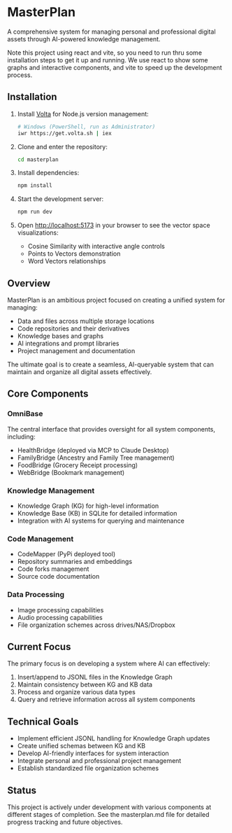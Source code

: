 # MasterPlan

A comprehensive system for managing personal and professional digital assets through AI-powered knowledge management.

Note this project using react and vite, so you need to run thru some installation steps to get it up and running. We use react to show some graphs and interactive components, and vite to speed up the development process.

## Installation

1. Install [Volta](https://volta.sh/) for Node.js version management:

    ```sh
    # Windows (PowerShell, run as Administrator)
    iwr https://get.volta.sh | iex
    ```

2. Clone and enter the repository:

    ```sh
    cd masterplan
    ```

3. Install dependencies:

    ```sh
    npm install
    ```

4. Start the development server:

    ```sh
    npm run dev
    ```

5. Open <http://localhost:5173> in your browser to see the vector space visualizations:
   - Cosine Similarity with interactive angle controls
   - Points to Vectors demonstration
   - Word Vectors relationships

## Overview

MasterPlan is an ambitious project focused on creating a unified system for managing:

- Data and files across multiple storage locations
- Code repositories and their derivatives
- Knowledge bases and graphs
- AI integrations and prompt libraries
- Project management and documentation

The ultimate goal is to create a seamless, AI-queryable system that can maintain and organize all digital assets effectively.

## Core Components

### OmniBase

The central interface that provides oversight for all system components, including:

- HealthBridge (deployed via MCP to Claude Desktop)
- FamilyBridge (Ancestry and Family Tree management)
- FoodBridge (Grocery Receipt processing)
- WebBridge (Bookmark management)

### Knowledge Management

- Knowledge Graph (KG) for high-level information
- Knowledge Base (KB) in SQLite for detailed information
- Integration with AI systems for querying and maintenance

### Code Management

- CodeMapper (PyPi deployed tool)
- Repository summaries and embeddings
- Code forks management
- Source code documentation

### Data Processing

- Image processing capabilities
- Audio processing capabilities
- File organization schemes across drives/NAS/Dropbox

## Current Focus

The primary focus is on developing a system where AI can effectively:

1. Insert/append to JSONL files in the Knowledge Graph
2. Maintain consistency between KG and KB data
3. Process and organize various data types
4. Query and retrieve information across all system components

## Technical Goals

- Implement efficient JSONL handling for Knowledge Graph updates
- Create unified schemas between KG and KB
- Develop AI-friendly interfaces for system interaction
- Integrate personal and professional project management
- Establish standardized file organization schemes

## Status

This project is actively under development with various components at different stages of completion. See the masterplan.md file for detailed progress tracking and future objectives.
